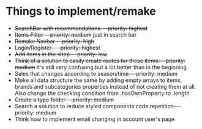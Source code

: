 # Things to implement/remake

- ~~SearchBar with recommendations---priority: highest~~
- ~~Items Filter---priority: medium~~ just in search bar
- ~~Remake Navbar---priority: high~~
- ~~Login/Register ---priority: highest~~
- ~~Add items in the shop---priority: low~~
- ~~Think of a solution to easily create routes for these items---priority: medium~~ it's still very confusing but a lot better than in the beginning
- Sales that changes according to season/time---priority: medium
- Make all data structure the same by adding empty arrays to items, brands and subcategories properties instead of not creating them at all. Also change the checking condition from .hasOwnProperty to .length
- ~~Create a type folder---priority: medium~~
- Search a solution to reduce styled components code repetition---priority: medium
- Think how to implement email changing in account user's page
